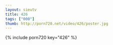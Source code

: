 ```yaml
--- 
layout: sieutv
title: 426
tags: ["000"]
thumb: http://porn720.net/video/426/poster.jpg
---
```

{% include porn720 key="426" %} 
